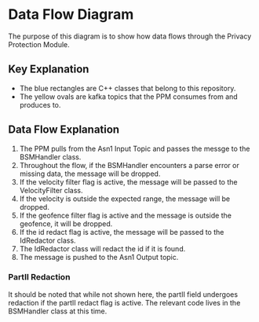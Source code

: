 # Data Flow Diagram
The purpose of this diagram is to show how data flows through the Privacy Protection Module.

## Key Explanation
- The blue rectangles are C++ classes that belong to this repository.
- The yellow ovals are kafka topics that the PPM consumes from and produces to.

## Data Flow Explanation
1. The PPM pulls from the Asn1 Input Topic and passes the messge to the BSMHandler class.
1. Throughout the flow, if the BSMHandler encounters a parse error or missing data, the message will be dropped.
1. If the velocity filter flag is active, the message will be passed to the VelocityFilter class.
1. If the velocity is outside the expected range, the message will be dropped.
1. If the geofence filter flag is active and the message is outside the geofence, it will be dropped.
1. If the id redact flag is active, the message will be passed to the IdRedactor class.
1. The IdRedactor class will redact the id if it is found.
1. The message is pushed to the Asn1 Output topic.

### PartII Redaction
It should be noted that while not shown here, the partII field undergoes redaction if the partII redact flag is active. The relevant code lives in the BSMHandler class at this time.